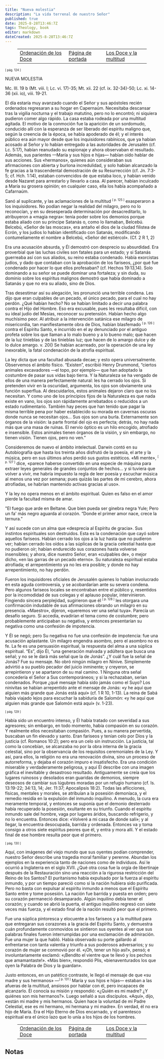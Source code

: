 ```yaml
---
title: "Nueva molestia"
description: "La vida terrenal de nuestro Señor"
published: true
date: 2025-8-28T13:46:7Z
tags: Theology, book
editor: markdown
dateCreated: 2025-8-28T13:46:7Z
---
```


<figure class="table chapter-navigator">
  <table>
    <tbody>
      <tr>
        <td>
        <a href="/es/book/David_Smith/Our_Lords_Earthly_Life/13">
          <span class="mdi mdi-arrow-left-drop-circle"></span><span class="pl-2">Ordenación de los Doce</span>
        </a>
        </td>
        <td>
        <a href="/es/book/David_Smith/Our_Lords_Earthly_Life">
          <span class="mdi mdi-book-open-variant"></span><span class="pl-2">Página de portada</span>
        </a>
        </td>
        <td>
        <a href="/es/book/David_Smith/Our_Lords_Earthly_Life/15">
          <span class="pr-2">Los Doce y la multitud</span><span class="mdi mdi-arrow-right-drop-circle"></span>
        </a>
        </td>
      </tr>
    </tbody>
  </table>
</figure>

<span id="p124"><sup><small>[ pág. 124 ]</small></sup></span>

NUEVA MOLESTIA

Mc. III. 19 b (Mt. viii. I; Lc. vi. 17)-35; Mt. xii. 22 (cf. ix. 32-34)-50; Lc. xi. 14-36 (xii. io), viii. 19-21.

El día estaría muy avanzado cuando el Señor y sus apóstoles recién ordenados regresaran a su hogar en Capernaúm. Necesitaba descansar tras la vigilia nocturna y el trabajo matutino, pero no lo encontró; ni siquiera pudieron comer algo rápido. La casa estaba rodeada por una multitud agitada. El motivo de la conmoción fue la aparición de un sordomudo, conducido allí con la esperanza de ser liberado del espíritu maligno que, según la creencia de la época, se había apoderado de él; y el interés público era aún mayor desde que los inquisidores rabínicos, que ya habían acosado al Señor y lo habían entregado a las autoridades de Jerusalén (cf. Lc. 5:17), habían reanudado su espionaje y ahora observaban el resultado. Además, sus parientes —María y sus hijos e hijas— habían oído hablar de sus acciones. Sus «hermanos», quienes aún consideraban sus afirmaciones con abierta y burlona incredulidad, y solo habían alcanzado la fe gracias a la trascendental demostración de su Resurrección (cf. Jn. 7:3-5; cf. Hch. 1:14), estaban convencidos de que estaba loco, y habían venido desde Nazaret para arrestarlo y llevarlo a casa. Al parecer, habían inculcado a María su grosera opinión; en cualquier caso, ella los había acompañado a Cafarnaúm.

Sanó al suplicante, y las aclamaciones de la multitud <span id="p125"><sup><small>[ p. 125 ]</small></sup></span> exasperaron a los inquisidores. No podían negar la realidad del milagro, pero no lo reconocían, y en su desesperada determinación por desacreditarlo, lo atribuyeron a «magia negra»: tenía poder sobre los demonios porque estaba aliado con su príncipe Satanás o, como lo llamaban, Belcebú. Belcebú, «Señor de las moscas», era antaño el dios de la ciudad filistea de Ecrón, y los judíos lo habían identificado con Satanás, modificando contumeliamente el nombre a Belcebú, «Señor del estiércol». (Cf. 2 R 1, 2)

Era una acusación absurda, y Él demostró con desprecio su absurdidad. Era proverbial que las luchas civiles son fatales para un estado; y si Satanás guerreaba así con sus aliados, su reino estaba condenado. Había exorcistas judíos, y dado que contaban con la aprobación de los fariseos, ¿por qué fue condenado por hacer lo que ellos profesaban? (cf. Hechos 19:13,14). Solo dominando a su señor se puede dominar una fortaleza; y sin duda, su dominio sobre los espíritus malignos demostró que había dominado a Satanás y que no era su aliado, sino de Dios.

Tras desestimar así su alegación, les pronunció una terrible condena. Les dijo que eran culpables de un pecado, el único pecado, para el cual no hay perdón. ¿Qué habían hecho? No se habían limitado a decir una palabra contra el Hijo del Hombre. Eso era excusable, pues les resultaba difícil, con su ideal judío del Mesías, reconocer su pretensión. Habían hecho algo muchísimo peor. Al atribuir a la intervención satánica ese milagro de misericordia, tan manifiestamente obra de Dios, habían blasfemado <span id="p126"><sup><small>[ p. 126 ]</small></sup></span> contra el Espíritu Santo, e incurrido en el ay denunciado por el antiguo profeta sobre los que llaman a lo malo bueno y a lo bueno malo; que hacen de la luz tinieblas y de las tinieblas luz; que hacen de lo amargo dulce y de lo dulce amargo. v. 20() Se habían acarreado, por la operación de una ley inexorable, la fatal condenación de la atrofia espiritual.

La ley dicta que una facultad abusada decae; y esto opera universalmente. Observemos el ámbito físico. “Existen”, escribió Henry Drummond, “ciertos animales excavadores —el topo, por ejemplo— que han adoptado la costumbre de pasar sus vidas bajo tierra. Y la Naturaleza se ha vengado de ellos de una manera perfectamente natural: les ha cerrado los ojos. Si pretenden vivir en la oscuridad, argumenta, los ojos son obviamente una función superflua. Al descuidarlos, estos animales dejaron claro que no los necesitan. Y como uno de los principios fijos de la Naturaleza es que nada existe en vano, los ojos son rápidamente arrebatados o reducidos a un estado rudimentario. También hay peces que han tenido que pagar la misma terrible pena por haber establecido su morada en cavernas oscuras donde nunca se necesitan ojos... Sus ojos son una burla. Externamente son órganos de la visión: la parte frontal del ojo es perfecta; detrás, no hay nada más que una masa de ruinas. El nervio óptico es un hilo encogido, atrofiado e insensible. Estos animales tienen órganos de la visión, y sin embargo, no tienen visión. Tienen ojos, pero no ven.”

Consideremos de nuevo el ámbito intelectual. Darwin contó en su Autobiografía que hasta los treinta años disfrutó de la poesía, el arte y la música, pero en sus últimos años perdió sus gustos estéticos. «Mi mente», <span id="p127"><sup><small>[ p. 127 ]</small></sup></span> dice, «parece haberse convertido en una especie de máquina para extraer leyes generales de grandes conjuntos de hechos... y si tuviera que volver a vivir, me habría impuesto la regla de leer poesía y escuchar música al menos una vez por semana; pues quizás las partes de mi cerebro, ahora atrofiadas, se habrían mantenido activas gracias al uso».

Y la ley no opera menos en el ámbito espiritual. Quien es falso en el amor pierde la facultad misma de amar.

"El fuego que arde en Beltane.
Que bien pueda ser ginebra negra Yule;
Pero un fa' más negro aguarda al corazón.
“Donde el primer amor nace, crece la ternura.”

Y así sucede con un alma que «desprecia al Espíritu de gracia». Sus instintos espirituales son destruidos. Esta es la condenación que cayó sobre aquellos fariseos. Habían cerrado los ojos a la luz hasta que no pudieron ver; habían cerrado los oídos a las súplicas de la gracia celestial hasta que no pudieron oír; habían endurecido sus corazones hasta volverse insensibles; y ahora, dice nuestro Señor, eran «culpables de», o mejor dicho, «en las garras de un pecado eterno». Su naturaleza espiritual estaba atrofiada; el arrepentimiento ya no les era posible; y donde no hay arrepentimiento, no hay perdón.

Fueron los inquisidores oficiales de Jerusalén quienes lo habían involucrado en esta aguda controversia, y se acobardarían ante su severa condena. Pero algunos fariseos locales se encontraban entre el público y, resentidos por la incomodidad de sus colegas y el aplauso popular, intervinieron. Fingiendo sincera perplejidad, sugirieron que él <span id="p128"><sup><small>[ p. 128 ]</small></sup></span> les otorgara una confirmación indudable de sus afirmaciones obrando un milagro en su presencia. «Maestro», dijeron, «queremos ver una señal tuya». Parecía un desafío seguro. Si accedía, evadirían el tema como de costumbre; pero probablemente anticipaban su negativa, y entonces presentarían su negativa como una confesión de impotencia.

Y Él se negó; pero Su negativa no fue una confesión de impotencia: fue una acusación aplastante. Un milagro engendra asombro, pero el asombro no es fe. La fe es una persuasión espiritual, la respuesta del alma a una súplica espiritual. “Es”, dijo Él, “una generación malvada y adúltera que busca una señal; y no se le dará más señal que la de Jonás”. ¿Y cuál fue la señal de Jonás? Fue su mensaje. No obró ningún milagro en Nínive. Simplemente advirtió a su pueblo pecador del juicio inminente; y creyeron, se arrepintieron y se apartaron de su mal camino. 1 Ninguna otra señal concedería el Señor a Sus contemporáneos; y si la rechazaban, serían condenados. Porque ¿qué mensaje había sido jamás como el Suyo? Los ninivitas se habían arrepentido ante el mensaje de Jonás: «y he aquí que alguien más grande que Jonás está aquí» (cf. 1 R 10, 1-13). La reina de Sabá había viajado lejos para escuchar la sabiduría de Salomón: «y he aquí que alguien más grande que Salomón está aquí» (v. 1-23).

<span id="p129"><sup><small>[ pág. 129 ]</small></sup></span>

Había sido un encuentro intenso, y Él había tratado con severidad a sus agresores; sin embargo, en todo momento, había compasión en su corazón. Y realmente ellos necesitaban compasión. Pues, a su manera pervertida, buscaban un fin elevado y santo. Eran fariseos y tenían celo por Dios y la justicia (cf. Romanos 10:2); pero era un celo sin instrucción. La justicia, tal como la concebían, se alcanzaba no por la obra interna de la gracia celestial, sino por la observancia de los requisitos ceremoniales de la Ley. Y así, para ellos, la religión no era una renovación divina, sino un proceso de autorreforma, y ​​dejaba el corazón impuro e insatisfecho. Era una condición miserable y verdaderamente peligrosa, y aquí Él describe con una imagen gráfica el inevitable y desastroso resultado. Antiguamente se creía que los lugares ruinosos y desolados eran guaridas de demonios, siempre deseosos de cambiar sus lúgubres moradas por un refugio humano (cf. Is. 13:19-22; 34:13, 14; Jer. 11:37; Apocalipsis 18:2). Todas las aflicciones, físicas, mentales y morales, se atribuían a la posesión demoníaca, y el remedio residía en la expulsión del inmundo inquilino. A menudo, la cura era meramente temporal, y entonces se suponía que el demonio desterrado había recuperado la posesión, exultante en su triunfo. Cuando el espíritu inmundo sale del hombre, vaga por lugares áridos, buscando refrigerio, y no lo encuentra. Entonces dice: «Volveré a mi casa de donde salí»; y al llegar, la encuentra desocupada, barrida y ordenada. Entonces va y toma consigo a otros siete espíritus peores que él, y entra y mora allí. Y el estado final de ese hombre resulta peor que el primero.

<span id="p130"><sup><small>[ pág. 130 ]</small></sup></span>

Aquí, con imágenes del viejo mundo que sus oyentes podían comprender, nuestro Señor describe una tragedia moral familiar y perenne. Abundan los ejemplos en la experiencia tanto de naciones como de individuos. Así le ocurrió a Inglaterra en el siglo XVII. ¿Qué otra cosa fue la orgía de libertinaje después de la Restauración sino una reacción a la rigurosa restricción del Reino de los Santos? El puritanismo había expulsado por la fuerza al espíritu inmundo, y por un tiempo pareció como si la nación hubiera sido purificada. Pero no basta con expulsar al espíritu inmundo a menos que el Espíritu Santo entre y tome posesión. La nación fue barrida y puesta en orden; pero su corazón permaneció desamparado. Algún inquilino debía tener el corazón; y cuando se abrió la puerta, el antiguo inquilino regresó con siete veces más fuerza, y el estado final de la nación resultó peor que el primero.

Fue una súplica pintoresca y elocuente a los fariseos y a la multitud para que entregaran sus corazones a la gracia del Espíritu Santo, y demuestra cuán profundamente conmovidos se sintieron sus oyentes al ver que sus palabras finales fueron interrumpidas por una exclamación de admiración. Fue una mujer la que habló. Había observado su porte gallardo al enfrentarse con tanta valentía y triunfo a sus poderosos adversarios; y su corazón de mujer se conmovió por él. «¡Oh, tener un hijo así!», pensó; e involuntariamente exclamó: «¡Bendito el vientre que te llevó y los pechos que amamantaste!». «Más bien», respondió Plis, «bienaventurados los que oyen la Palabra de Dios y la guardan».

Justo entonces, en un patético contraste, le llegó el mensaje de que «su madre y sus hermanos» —<span id="p131"><sup><small>[ p. 131 ]</small></sup></span> María y sus hijos e hijas— estaban a las afueras de la multitud, ansiosos por hablar con él, pero incapaces de alcanzarlo. Él conocía su misión y respondió: «¿Quién es mi madre? ¿Y quiénes son mis hermanos?». Luego señaló a sus discípulos. «Aquí», dijo, «están mi madre y mis hermanos. Quien hace la voluntad de mi Padre Celestial, ese es mi hermano, mi hermana y mi madre». En verdad, él no era hijo de María. Era el Hijo Eterno de Dios encarnado, y el parentesco espiritual era el único lazo que lo unía a los hijos de los hombres.

<figure class="table chapter-navigator">
  <table>
    <tbody>
      <tr>
        <td>
        <a href="/es/book/David_Smith/Our_Lords_Earthly_Life/13">
          <span class="mdi mdi-arrow-left-drop-circle"></span><span class="pl-2">Ordenación de los Doce</span>
        </a>
        </td>
        <td>
        <a href="/es/book/David_Smith/Our_Lords_Earthly_Life">
          <span class="mdi mdi-book-open-variant"></span><span class="pl-2">Página de portada</span>
        </a>
        </td>
        <td>
        <a href="/es/book/David_Smith/Our_Lords_Earthly_Life/15">
          <span class="pr-2">Los Doce y la multitud</span><span class="mdi mdi-arrow-right-drop-circle"></span>
        </a>
        </td>
      </tr>
    </tbody>
  </table>
</figure>

## Notas

[^1]: Es claro, de una comparación con Lc. 11:30, que Mt. 12:40 es una interpolación, un aburrido comentario marginal importado por un copista, como sucedía tan frecuentemente (cf. Jn. 5:4 RV), en el texto sagrado. Los ninivitas no sabían nada de la aventura de Jonás con la ballena; y su introducción aquí contradice el argumento de nuestro Señor, cuyo punto es que no fue un milagro sino el mensaje del profeta lo que ganó a los ninivitas.